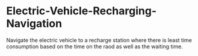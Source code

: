 # Electric-Vehicle-Recharging-Navigation
Navigate the electric vehicle to a recharge station where there is least time consumption based on the time on the raod as well as the waiting time.
